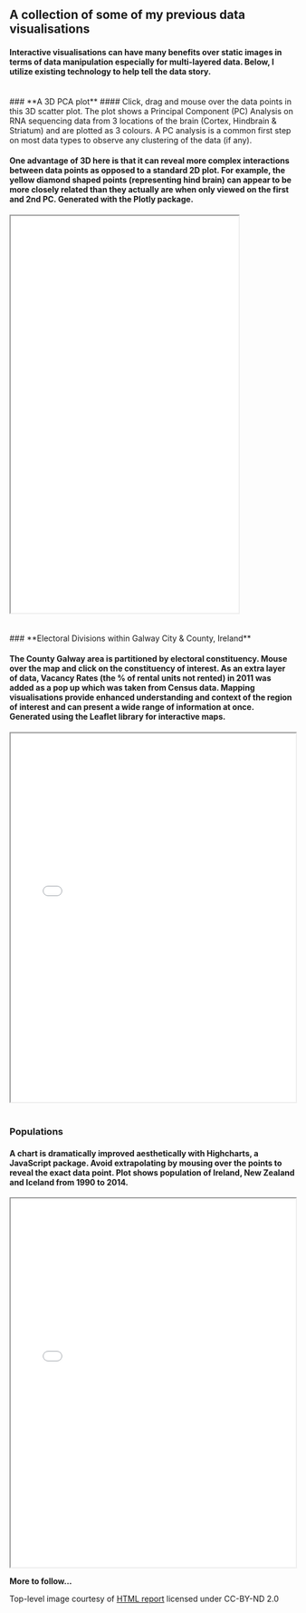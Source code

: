 ## **A collection of some of my previous data visualisations**

#### Interactive visualisations can have many benefits over static images in terms of data manipulation especially for multi-layered data. Below, I utilize existing technology to help tell the data story.
<br>
### **A 3D PCA plot**
#### Click, drag and mouse over the data points in this 3D scatter plot. The plot shows a Principal Component (PC) Analysis on RNA sequencing data from 3 locations of the brain (Cortex, Hindbrain & Striatum) and are plotted as 3 colours. A PC analysis is a common first step on most data types to observe any clustering of the data (if any).  

#### One advantage of 3D here is that it can reveal more complex interactions between data points as opposed to a standard 2D plot. For example, the yellow diamond shaped points (representing hind brain) can appear to be more closely related than they actually are when only viewed on the first and 2nd PC. Generated with the Plotly package.

<iframe height="700" src="3D_PCA_Plotly.html" width="80%" align="middle"></iframe>

<br>
<br>
<br>
### **Electoral Divisions within Galway City & County, Ireland**

#### The County Galway area is partitioned by electoral constituency. Mouse over the map and click on the constituency of interest. As an extra layer of data, Vacancy Rates (the % of rental units not rented) in 2011 was added as a pop up which was taken from Census data. Mapping visualisations provide enhanced understanding and context of the region of interest and can present a wide range of information at once. Generated using the Leaflet library for interactive maps.
<iframe height="650" src="03_geojson_Altered.html" width="100%"></iframe>

<br>
<br>

### **Populations**

#### A chart is dramatically improved aesthetically with Highcharts, a JavaScript package. Avoid extrapolating by mousing over the points to reveal the exact data point. Plot shows population of Ireland, New Zealand and Iceland from 1990 to 2014.   

<iframe height="650" src="populations.html" width="100%"></iframe>


**More to follow...**



Top-level image courtesy of [HTML report](http://htmlpreview.github.com/?https://github.com/cathalgking/cking-portfolio/blob/master/Colonic_tumours_GeneList.html "Image source") licensed under CC-BY-ND 2.0


